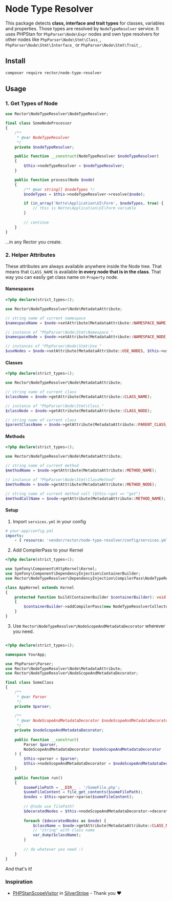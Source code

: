 # Node Type Resolver

This package detects **class, interface and trait types** for classes, variables and properties. Those types are resolved by `NodeTypeResolver` service. It uses PHPStan for `PhpParser\Node\Expr` nodes and own type resolvers for other nodes like `PhpParser\Node\Stmt\Class_`, `PhpParser\Node\Stmt\Interface_` or `PhpParser\Node\Stmt\Trait_`.  

## Install

```bash
composer require rector/node-type-resolver
```

## Usage

### 1. Get Types of Node

```php
use Rector\NodeTypeResolver\NodeTypeResolver;

final class SomeNodeProcessor
{
    /**
     * @var NodeTypeResolver
     */
    private $nodeTypeResolver;

    public function __construct(NodeTypeResolver $nodeTypeResolver)
    {
        $this->nodeTypeResolver = $nodeTypeResolver;
    }

    public function process(Node $node)
    {
        /** @var string[] $nodeTypes */
        $nodeTypes = $this->nodeTypeResolver->resolve($node);

        if (in_array('Nette\Application\UI\Form', $nodeTypes, true) {
            // this is Nette\Application\UI\Form variable
        }
        
        // continue
    }
}
```

...in any Rector you create.


### 2. Helper Attributes

These attributes are always available anywhere inside the Node tree. That means that `CLASS_NAME` is available **in every node that is in the class**. That way you can easily get class name on `Property` node.

#### Namespaces

```php
<?php declare(strict_types=1);

use Rector\NodeTypeResolver\Node\MetadataAttribute;

// string name of current namespace
$namespaceName = $node->setAttribute(MetadataAttribute::NAMESPACE_NAME, $this->namespaceName);

// instance of "PhpParser\Node\Stmt\Namespace_" 
$namespaceNode = $node->setAttribute(MetadataAttribute::NAMESPACE_NODE, $this->namespaceNode);

// instances of "PhpParser\Node\Stmt\Use_"
$useNodes = $node->setAttribute(MetadataAttribute::USE_NODES, $this->useNodes);
```

#### Classes

```php
<?php declare(strict_types=1);

use Rector\NodeTypeResolver\Node\MetadataAttribute;

// string name of current class
$className = $node->getAttribute(MetadataAttribute::CLASS_NAME);

// instance of "PhpParser\Node\Stmt\Class_"
$classNode = $node->getAttribute(MetadataAttribute::CLASS_NODE);

// string name of current class
$parentClassName = $node->getAttribute(MetadataAttribute::PARENT_CLASS_NAME);
```

#### Methods

```php
<?php declare(strict_types=1);

use Rector\NodeTypeResolver\Node\MetadataAttribute;

// string name of current method
$methodName = $node->getAttribute(MetadataAttribute::METHOD_NAME);

// instance of "PhpParser\Node\Stmt\ClassMethod"
$methodNode = $node->getAttribute(MetadataAttribute::METHOD_NODE);

// string name of current method call ($this->get => "get")
$methodCallName = $node->getAttribute(MetadataAttribute::METHOD_NAME);
```

#### Setup

1. Import `services.yml` in your config

```yaml
# your-app/config.yml
imports:
    - { resource: 'vendor/rector/node-type-resolver/config/services.yml' }
```

2. Add CompilerPass to your Kernel

```php
<?php declare(strict_types=1);

use Symfony\Component\HttpKernel\Kernel;
use Symfony\Component\DependencyInjection\ContainerBuilder;
use Rector\NodeTypeResolver\DependencyInjection\CompilerPass\NodeTypeResolverCollectorCompilerPass;

class AppKernel extends Kernel
{
    protected function build(ContainerBuilder $containerBuilder): void
    {
        $containerBuilder->addCompilerPass(new NodeTypeResolverCollectorCompilerPass());
    }
} 
```

3. Use `Rector\NodeTypeResolver\NodeScopeAndMetadataDecorator` wherever you need.  

```php

<?php declare(strict_types=1);

namespace YourApp;

use PhpParser\Parser;
use Rector\NodeTypeResolver\Node\MetadataAttribute;
use Rector\NodeTypeResolver\NodeScopeAndMetadataDecorator;

final class SomeClass
{
    /**
     * @var Parser 
     */
    private $parser;
    
    /**
     * @var NodeScopeAndMetadataDecorator $nodeScopeAndMetadataDecorator
     */
    private $nodeScopeAndMetadataDecorator;
    
    public function __construct(
        Parser $parser,
        NodeScopeAndMetadataDecorator $nodeScopeAndMetadataDecorator
    ) {
        $this->parser = $parser;
        $this->nodeScopeAndMetadataDecorator = $nodeScopeAndMetadataDecorator;
    }
    
    public function run() 
    {
        $someFilePath = __DIR__ . '/SomeFile.php';
        $someFileContent = file_get_contents($someFilePath);
        $nodes = $this->parser->parse($someFileContent);
        
        // @todo use filePath?
        $decoratedNodes = $this->nodeScopeAndMetadataDecorator->decorateNodesAndFile($nodes, $someFilePath);
        
        foreach ($decoratedNodes as $node) {
            $className = $node->getAttribute(MetadataAttribute::CLASS_NAME);
            // "string" with class name
            var_dump($className);
        }
        
        // do whatever you need :)
    }
}
```

And that's it!

### Inspiration

- [PHPStanScopeVisitor](https://github.com/silverstripe/silverstripe-upgrader/blob/532182b23e854d02e0b27e68ebc394f436de0682/src/UpgradeRule/PHP/Visitor/PHPStanScopeVisitor.php) in [SilverStripe](https://github.com/silverstripe/) - Thank you ❤️️  
